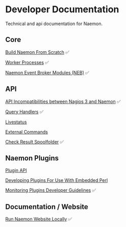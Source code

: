 
# Developer Documentation

Technical and api documentation for Naemon.

## Core

[Build Naemon From Scratch](build) :white_check_mark:

[Worker Processes](workers) :white_check_mark:

[Naemon Event Broker Modules (NEB)](neb_broker) :white_check_mark:

## API

[API Incompatibilities between Nagios 3 and Naemon](api-incompat3to4) :white_check_mark:

[Query Handlers](queryhandlers) :white_check_mark:

[Livestatus](/documentation/usersguide/livestatus)

[External Commands](/documentation/developer/externalcommands/)

[Check Result Spoolfolder](spoolfolder) :white_check_mark:

## Naemon Plugins

[Plugin API](/documentation/usersguide/pluginapi)

[Developing Plugins For Use With Embedded Perl](/documentation/usersguide/epnplugins)

[Monitoring Plugins Developer Guidelines](https://www.monitoring-plugins.org/doc/guidelines.html) :white_check_mark:

## Documentation / Website

[Run Naemon Website Locally](website) :white_check_mark:
